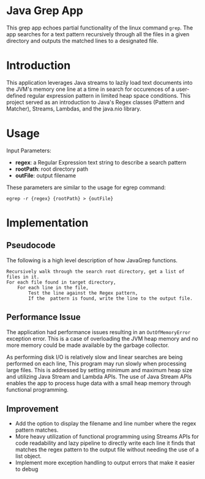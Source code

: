 # Java Grep App
This grep app echoes partial functionality of the linux command `grep`. The app searches for a text 
pattern recursively through all the files in a given directory and outputs the matched lines to a 
designated file.

# Introduction
This application leverages Java streams to lazily load text documents into the JVM's memory one line 
at a time in search for occurences of a user-defined regular expression pattern in limited heap 
space conditions.
This project served as an introduction to Java's Regex classes (Pattern and Matcher), Streams, 
Lambdas, and the java.nio library.

# Usage 
Input Parameters:
- **regex**: a Regular Expression text string to describe a search pattern
- **rootPath**: root directory path
- **outFile**: output filename

These parameters are similar to the usage for egrep command:

`egrep -r {regex} {rootPath} > {outFile}`

# Implementation

## Pseudocode
The following is a high level description of how JavaGrep functions.
```
Recursively walk through the search root directory, get a list of files in it.
For each file found in target directory,
    For each line in the file,
        Test the line against the Regex pattern,
        If the  pattern is found, write the line to the output file.
```

## Performance Issue
The application had performance issues resulting in an `OutOfMemoryError` exception error. This is a
case of overloading the JVM heap memory and no more memory could be made available by the garbage 
collector.

As performing disk I/O is relatively slow and linear searches are being performed on each line,
This program may run slowly when processing large files. This is addressed by setting minimum and 
maximum heap size and utilizing Java Stream and Lambda APIs. The use of Java Stream APIs enables the 
app to process huge data with a small heap memory through functional programming.

## Improvement
- Add the option to display the filename and line number where the regex pattern matches.
- More heavy utilization of functional programming using Streams APIs for code readability and lazy
  pipeline to directly write each line it finds that matches the regex pattern to the output file 
  without needing the use of a list object.
- Implement more exception handling to output errors that make it easier to debug